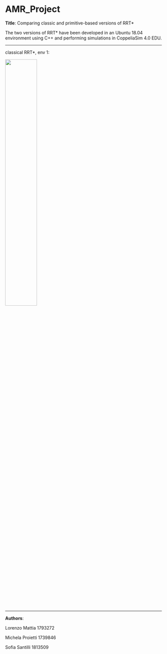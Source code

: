 # AMR_Project

**Title**: Comparing classic and primitive-based versions of RRT*

The two versions of RRT* have been developed in an Ubuntu 18.04 environment using C++ and performing simulations in CoppeliaSim 4.0 EDU.

***
classical RRT*, env 1:
<p align="left">
<img src="demonstrative_videos/video1.mp4" width="45%"/>
</p>

***
**Authors**:

Lorenzo Mattia 1793272

Michela Proietti 1739846

Sofia Santilli 1813509
